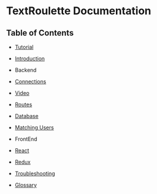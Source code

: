 
# TextRoulette Documentation

## Table of Contents

* [Tutorial](Tutorial.md)
* [Introduction](Introduction.md)

* Backend
* [Connections](guides/Connections.md)
* [Video](guides/Video.md)
* [Routes](guides/Routes.md)
* [Database](guides/Database.md)
* [Matching Users](guides/MatchingUsers.md)

* FrontEnd
* [React](guides/React.md)
* [Redux](guides/Redux.md)

* [Troubleshooting](Troubleshooting.md)


* [Glossary](Glossary.md)
